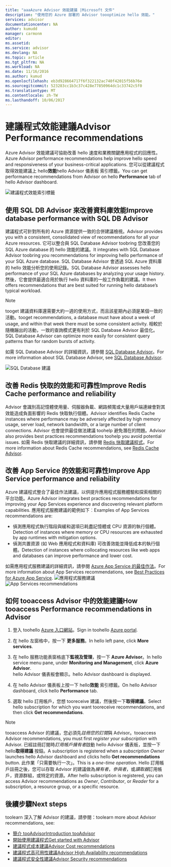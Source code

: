```yaml
---
title: "aaaAzure Advisor 效能建議 |Microsoft 文件"
description: "使用您的 Azure 部署的 Advisor toooptimize hello 效能。"
services: advisor
documentationcenter: NA
author: kumudd
manager: carmonm
editor: 
ms.assetid: 
ms.service: advisor
ms.devlang: NA
ms.topic: article
ms.tgt_pltfrm: NA
ms.workload: NA
ms.date: 11/16/2016
ms.author: kumud
ms.openlocfilehash: eb3d928664717f6f322132ac740f42015f56b76e
ms.sourcegitcommit: 523283cc1b3c37c428e77850964dc1c33742c5f0
ms.translationtype: MT
ms.contentlocale: zh-TW
ms.lasthandoff: 10/06/2017
---
```

# <a name="advisor-performance-recommendations"></a><span data-ttu-id="ef3d8-103">建議程式效能建議</span><span class="sxs-lookup"><span data-stu-id="ef3d8-103">Advisor Performance recommendations</span></span>

<span data-ttu-id="ef3d8-104">Azure Advisor 效能建議可協助改善 hello 速度和業務關鍵應用程式的回應性。</span><span class="sxs-lookup"><span data-stu-id="ef3d8-104">Azure Advisor performance recommendations help improve hello speed and responsiveness of your business-critical applications.</span></span> <span data-ttu-id="ef3d8-105">您可以從建議程式取得效能建議上 hello**效能**hello Advisor 儀表板 索引標籤。</span><span class="sxs-lookup"><span data-stu-id="ef3d8-105">You can get performance recommendations from Advisor on hello **Performance** tab of hello Advisor dashboard.</span></span>

![建議程式效能索引標籤](./media/advisor-performance-recommendations/advisor-performance-tab.png)

## <a name="improve-database-performance-with-sql-db-advisor"></a><span data-ttu-id="ef3d8-107">使用 SQL DB Advisor 來改善資料庫效能</span><span class="sxs-lookup"><span data-stu-id="ef3d8-107">Improve database performance with SQL DB Advisor</span></span>

<span data-ttu-id="ef3d8-108">建議程式可針對所有的 Azure 資源提供一致的合併建議檢視。</span><span class="sxs-lookup"><span data-stu-id="ef3d8-108">Advisor provides you with a consistent, consolidated view of recommendations for all your Azure resources.</span></span> <span data-ttu-id="ef3d8-109">它可以整合與 SQL Database Advisor toobring 您改善您的 SQL Azure database 的 hello 效能的建議。</span><span class="sxs-lookup"><span data-stu-id="ef3d8-109">It integrates with SQL Database Advisor toobring you recommendations for improving hello performance of your SQL Azure database.</span></span> <span data-ttu-id="ef3d8-110">SQL Database Advisor 會透過 SQL Azure 資料庫的 hello 效能分析您的使用記錄。</span><span class="sxs-lookup"><span data-stu-id="ef3d8-110">SQL Database Advisor assesses hello performance of your SQL Azure databases by analyzing your usage history.</span></span> <span data-ttu-id="ef3d8-111">然後，它會提供最適合用於執行 hello 資料庫的一般工作負載的建議。</span><span class="sxs-lookup"><span data-stu-id="ef3d8-111">It then offers recommendations that are best suited for running hello database’s typical workload.</span></span> 

> [!NOTE]
> <span data-ttu-id="ef3d8-112">tooget 建議資料庫還需要大約一週的使用方式，而且該星期內必須是某個一致的活動。</span><span class="sxs-lookup"><span data-stu-id="ef3d8-112">tooget recommendations, a database must have about a week of usage, and within that week there must be some consistent activity.</span></span> <span data-ttu-id="ef3d8-113">相較於隨機蹦出的活動，一致的查詢模式更有利於 SQL Database Advisor 最佳化。</span><span class="sxs-lookup"><span data-stu-id="ef3d8-113">SQL Database Advisor can optimize more easily for consistent query patterns than for random bursts of activity.</span></span>

<span data-ttu-id="ef3d8-114">如需 SQL Database Advisor 的詳細資訊，請參閱 [SQL Database Advisor](https://azure.microsoft.com/en-us/documentation/articles/sql-database-advisor/)。</span><span class="sxs-lookup"><span data-stu-id="ef3d8-114">For more information about SQL Database Advisor, see [SQL Database Advisor](https://azure.microsoft.com/en-us/documentation/articles/sql-database-advisor/).</span></span>

![SQL Database 建議](./media/advisor-performance-recommendations/advisor-performance-sql.png)

## <a name="improve-redis-cache-performance-and-reliability"></a><span data-ttu-id="ef3d8-116">改善 Redis 快取的效能和可靠性</span><span class="sxs-lookup"><span data-stu-id="ef3d8-116">Improve Redis Cache performance and reliability</span></span>

<span data-ttu-id="ef3d8-117">Advisor 會識別高記憶體使用量、伺服器負載、網路頻寬或大量用戶端連線會對其效能造成負面影響的 Redis 快取執行個體。</span><span class="sxs-lookup"><span data-stu-id="ef3d8-117">Advisor identifies Redis Cache instances where performance may be adversely affected by high memory usage, server load, network bandwidth, or a large number of client connections.</span></span> <span data-ttu-id="ef3d8-118">Advisor 也會提供最佳做法建議 toohelp 避免潛在的問題。</span><span class="sxs-lookup"><span data-stu-id="ef3d8-118">Advisor also provides best practices recommendations toohelp you avoid potential issues.</span></span> <span data-ttu-id="ef3d8-119">如需 Redis 快取建議的詳細資訊，請參閱 [Redis 快取建議程式](https://azure.microsoft.com/en-us/documentation/articles/cache-configure/#redis-cache-advisor)。</span><span class="sxs-lookup"><span data-stu-id="ef3d8-119">For more information about Redis Cache recommendations, see [Redis Cache Advisor](https://azure.microsoft.com/en-us/documentation/articles/cache-configure/#redis-cache-advisor).</span></span>


## <a name="improve-app-service-performance-and-reliability"></a><span data-ttu-id="ef3d8-120">改善 App Service 的效能和可靠性</span><span class="sxs-lookup"><span data-stu-id="ef3d8-120">Improve App Service performance and reliability</span></span>

<span data-ttu-id="ef3d8-121">Azure 建議程式整合了最佳作法建議，以供提升應用程式服務體驗和探索相關的平台功能。</span><span class="sxs-lookup"><span data-stu-id="ef3d8-121">Azure Advisor integrates best practices recommendations for improving your App Services experience and discovering relevant platform capabilities.</span></span> <span data-ttu-id="ef3d8-122">應用程式服務建議的範例如下︰</span><span class="sxs-lookup"><span data-stu-id="ef3d8-122">Examples of App Services recommendations are:</span></span>
* <span data-ttu-id="ef3d8-123">偵測應用程式執行階段與緩和選項已耗盡記憶體或 CPU 資源的執行個體。</span><span class="sxs-lookup"><span data-stu-id="ef3d8-123">Detection of instances where memory or CPU resources are exhausted by app runtimes with mitigation options.</span></span>
* <span data-ttu-id="ef3d8-124">偵測共置資源 (如 Web 應用程式和資料庫) 可改善效能並降低成本的執行個體。</span><span class="sxs-lookup"><span data-stu-id="ef3d8-124">Detection of instances where collocating resources like web apps and databases can improve performance and lower cost.</span></span> 

<span data-ttu-id="ef3d8-125">如需應用程式服務建議的詳細資訊，請參閱 [Azure App Service 的最佳作法](https://azure.microsoft.com/en-us/documentation/articles/app-service-best-practices/)。</span><span class="sxs-lookup"><span data-stu-id="ef3d8-125">For more information about App Services recommendations, see [Best Practices for Azure App Service](https://azure.microsoft.com/en-us/documentation/articles/app-service-best-practices/).</span></span>
<span data-ttu-id="ef3d8-126">![應用程式服務建議](./media/advisor-performance-recommendations/advisor-performance-app-service.png)</span><span class="sxs-lookup"><span data-stu-id="ef3d8-126">![App Services recommendations](./media/advisor-performance-recommendations/advisor-performance-app-service.png)</span></span>

## <a name="how-tooaccess-performance-recommendations-in-advisor"></a><span data-ttu-id="ef3d8-127">如何 tooaccess Advisor 中的效能建議</span><span class="sxs-lookup"><span data-stu-id="ef3d8-127">How tooaccess Performance recommendations in Advisor</span></span>

1. <span data-ttu-id="ef3d8-128">登入 toohello [Azure 入口網站](https://portal.azure.com)。</span><span class="sxs-lookup"><span data-stu-id="ef3d8-128">Sign in toohello [Azure portal](https://portal.azure.com).</span></span>

2. <span data-ttu-id="ef3d8-129">在 hello 左窗格中，按一下 **更多服務**。</span><span class="sxs-lookup"><span data-stu-id="ef3d8-129">In hello left pane, click **More services**.</span></span>

3. <span data-ttu-id="ef3d8-130">在 hello 服務功能表窗格底下**監視及管理**，按一下  **Azure Advisor**。</span><span class="sxs-lookup"><span data-stu-id="ef3d8-130">In hello service menu pane, under **Monitoring and Management**, click **Azure Advisor**.</span></span>  
 <span data-ttu-id="ef3d8-131">hello Advisor 儀表板會顯示。</span><span class="sxs-lookup"><span data-stu-id="ef3d8-131">hello Advisor dashboard is displayed.</span></span>

4. <span data-ttu-id="ef3d8-132">在 hello Advisor 儀表板上按一下 hello**效能** 索引標籤。</span><span class="sxs-lookup"><span data-stu-id="ef3d8-132">On hello Advisor dashboard, click hello **Performance** tab.</span></span>

5. <span data-ttu-id="ef3d8-133">選取 hello 訂用帳戶，您想 tooreceive 建議，然後按一下**取得建議**。</span><span class="sxs-lookup"><span data-stu-id="ef3d8-133">Select hello subscription for which you want tooreceive recommendations, and then click **Get recommendations**.</span></span>

> [!NOTE]
> <span data-ttu-id="ef3d8-134">tooaccess Advisor 的建議，您必須先*註冊您的訂閱*與 Advisor。</span><span class="sxs-lookup"><span data-stu-id="ef3d8-134">tooaccess Advisor recommendations, you must first *register your subscription* with Advisor.</span></span> <span data-ttu-id="ef3d8-135">已經註冊訂閱時*訂用帳戶擁有者*啟動 hello Advisor 儀表板，並按一下 hello**取得建議** 按鈕。</span><span class="sxs-lookup"><span data-stu-id="ef3d8-135">A subscription is registered when a *subscription Owner* launches hello Advisor dashboard and clicks hello **Get recommendations** button.</span></span> <span data-ttu-id="ef3d8-136">此作業「只需要執行一次」。</span><span class="sxs-lookup"><span data-stu-id="ef3d8-136">This is a *one-time operation*.</span></span> <span data-ttu-id="ef3d8-137">Hello 訂用帳戶註冊之後，您可以存取 Advisor 的建議做為*擁有者*，*參與者*，或*讀取器*訂用帳戶，資源群組，或特定的資源。</span><span class="sxs-lookup"><span data-stu-id="ef3d8-137">After hello subscription is registered, you can access Advisor recommendations as *Owner*, *Contributor*, or *Reader* for a subscription, a resource group, or a specific resource.</span></span>

## <a name="next-steps"></a><span data-ttu-id="ef3d8-138">後續步驟</span><span class="sxs-lookup"><span data-stu-id="ef3d8-138">Next steps</span></span>

<span data-ttu-id="ef3d8-139">toolearn 深入了解 Advisor 的建議，請參閱：</span><span class="sxs-lookup"><span data-stu-id="ef3d8-139">toolearn more about Advisor recommendations, see:</span></span>

* [<span data-ttu-id="ef3d8-140">簡介 tooAdvisor</span><span class="sxs-lookup"><span data-stu-id="ef3d8-140">Introduction tooAdvisor</span></span>](advisor-overview.md)
* [<span data-ttu-id="ef3d8-141">開始使用建議程式</span><span class="sxs-lookup"><span data-stu-id="ef3d8-141">Get started with Advisor</span></span>](advisor-get-started.md)
* [<span data-ttu-id="ef3d8-142">建議程式成本建議</span><span class="sxs-lookup"><span data-stu-id="ef3d8-142">Advisor Cost recommendations</span></span>](advisor-performance-recommendations.md)
* [<span data-ttu-id="ef3d8-143">建議程式高可用性建議</span><span class="sxs-lookup"><span data-stu-id="ef3d8-143">Advisor High Availability recommendations</span></span>](advisor-high-availability-recommendations.md)
* [<span data-ttu-id="ef3d8-144">建議程式安全性建議</span><span class="sxs-lookup"><span data-stu-id="ef3d8-144">Advisor Security recommendations</span></span>](advisor-security-recommendations.md)

